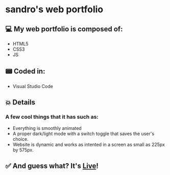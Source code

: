 # sandro's web portfolio

## 💻 My web portfolio is composed of:

- HTML5
- CSS3
- JS
  

## 📟 Coded in:

- Visual Studio Code

## 💥 Details

### A few cool things that it has such as:

- Everything is smoothly animated
- A proper dark/light mode with a switch toggle that saves the user's choice.
- Website is dynamic and works as intented in a screen as small as 225px by 575px.


## ✅ And guess what? It's [Live](http://sandro-santos.com)!

